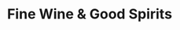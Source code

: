 ---
title: "Fine Wine & Good Spirits"
url: /oil-city/fine-wine-und-good-spirits/
shop: Spirituosen
---